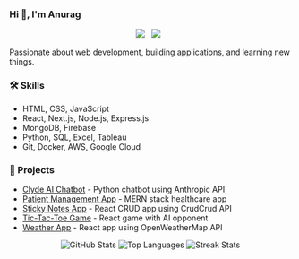 ### Hi 👋, I'm Anurag

<p align='center'>
   <a href="https://www.linkedin.com/in/anurag-baundwal-ba94441a0/"><img src="linkedin-icon.png"></a>&nbsp;&nbsp;
   <a href="https://github.com/Anurag-Baundwal"><img src="github-icon.png"></a>&nbsp;&nbsp;
</p>

Passionate about web development, building applications, and learning new things. 

### 🛠️ Skills
- HTML, CSS, JavaScript 
- React, Next.js, Node.js, Express.js
- MongoDB, Firebase
- Python, SQL, Excel, Tableau
- Git, Docker, AWS, Google Cloud

### 📂 Projects
- [Clyde AI Chatbot](https://github.com/Anurag-Baundwal/clyde-ai-chatbot) - Python chatbot using Anthropic API 
- [Patient Management App](https://github.com/Anurag-Baundwal/patient-management-app) - MERN stack healthcare app
- [Sticky Notes App](https://github.com/Anurag-Baundwal/sticky-notes) - React CRUD app using CrudCrud API  
- [Tic-Tac-Toe Game](https://github.com/Anurag-Baundwal/tic-tac-toe) - React game with AI opponent
- [Weather App](https://github.com/Anurag-Baundwal/weather-app) - React app using OpenWeatherMap API

<p align="center">
  <img src="https://github-readme-stats.vercel.app/api?username=Anurag-Baundwal&show_icons=true&theme=react&line_height=27" alt="GitHub Stats" />
  
  <img src="https://github-readme-stats.vercel.app/api/top-langs/?username=Anurag-Baundwal&theme=react&hide_langs_below=1" alt="Top Languages"/>
   
  <img src="http://github-readme-streak-stats.herokuapp.com?user=Anurag-Baundwal&theme=react&hide_border=true" alt="Streak Stats"/>
</p>
